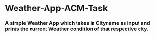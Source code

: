 # Weather-App-ACM-Task
### A simple Weather App which takes in Cityname as input and prints the current Weather condition of that respective city.
